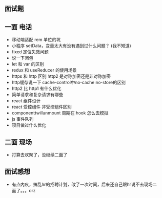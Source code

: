 ## 面试题

## 一面 电话

- 移动端适配 rem 单位的坑
- 小程序 setData，变量太大有没有遇到过什么问题？ (我不知道)
- fixed 定位失效问题
- 说一下闭包
- let 和 var 的区别
- redux 和 useReducer 的使用场景
- https 和 http 区别 http2 是对称加密还是非对称加密
- http缓存说一下  cache-control中no-cache  no-store的区别
- http2 比 http1 有什么优化
- 简单请求和复杂请求有哪些
- react 组件设计
- react 受控组件 非受控组件区别
- componenttwillunmount 周期在 hook 怎么去模拟
- js 事件队列
- 项目做过什么优化

## 二面 现场
- 打算去欢聚了，没继续二面了

## 面试感想
- 有点内疚，搞乱hr的招聘计划，改了一次时间，后来还自己跟hr说不去现场二面了。。。orz
